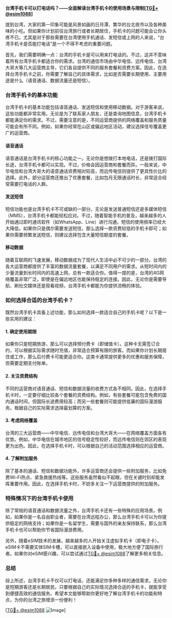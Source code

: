 **台湾手机卡可以打电话吗？——全面解读台湾手机卡的使用场景与限制[[TG💪+ @esim1088](https://t.me/s/esim1088)]**

提到台湾，大家的第一印象可能是风景如画的日月潭、繁华的台北夜市以及各种美味的小吃。但如果你计划前往台湾旅行或者长期居住，手机卡的问题可能会让你头疼不已。尤其是对于那些需要在台湾使用手机通话、发短信或上网的人来说，“台湾手机卡是否能打电话”是一个不得不考虑的重要问题。

首先，我们需要明确一点：台湾的手机卡是可以用来打电话的。不过，这并不意味着所有台湾手机卡都适合你的需求。台湾的通信市场由中华电信、远传电信、台湾大哥大等几大运营商主导，它们各自提供不同的服务套餐和资费方案。因此，在选择台湾手机卡之前，你需要了解自己的具体需求，比如是否需要长期使用、主要用途是什么（语音通话、数据流量还是短信）。

### 台湾手机卡的基本功能

台湾手机卡的基本功能包括语音通话、发送短信和使用移动数据。对于游客来说，这些功能都非常实用。无论是为了联系家人朋友，还是查询地图信息，台湾手机卡都能满足你的需求。不过，需要注意的是，不同运营商提供的网络覆盖和服务质量可能会有所不同。例如，如果你经常在山区或偏远地区活动，建议选择信号覆盖更广的运营商。

#### 语音通话
语音通话是台湾手机卡的核心功能之一。无论你是想拨打本地电话，还是拨打国际长途，台湾手机卡都可以实现。不过，价格会因运营商和套餐而异。一般来说，中华电信和台湾大哥大的语音通话资费相对较高，而远传电信则提供了更具性价比的选择。此外，部分运营商还推出了优惠套餐，比如包月无限通话时长，非常适合经常需要打电话的人群。

#### 发送短信
短信功能也是台湾手机卡不可或缺的一部分。无论是发送普通短信还是多媒体短信（MMS），台湾手机卡都能轻松应对。不过，随着智能手机的普及，越来越多的人开始通过即时通讯软件（如WhatsApp、Line）进行沟通，短信的使用频率已经大大降低。如果你只是偶尔需要发送短信，那么选择一款资费较低的手机卡即可；如果你需要频繁发送短信，则建议选择包含大量短信额度的套餐。

#### 移动数据
随着互联网的飞速发展，移动数据成为了现代人生活中必不可少的一部分。台湾的各大运营商都提供了丰富的数据流量套餐，以满足不同用户的需求。从短时间内的少量流量到长时间内的高速上网，总有一款适合你。值得一提的是，台湾的4G网络覆盖非常广泛，即使是在偏远地区也能保持稳定的连接。因此，无论你是需要导航、刷社交媒体还是观看视频，台湾手机卡都能为你提供流畅的体验。

### 如何选择合适的台湾手机卡？

既然台湾手机卡具备上述功能，那么如何选择一款适合自己的手机卡呢？以下是一些实用的建议：

#### 1. 确定使用期限
如果你只是短期旅游，那么可以选择预付费卡（即储值卡）。这种卡无需签订合约，可以根据实际需求随时充值，非常适合预算有限的旅客。而如果你计划长期居住或工作，那么后付费卡可能更适合你。这类卡通常提供更多的优惠和服务保障，但需要定期支付账单。

#### 2. 关注资费结构
不同的运营商对语音通话、短信和数据流量的收费方式各不相同。因此，在选择手机卡时，一定要仔细比较各个套餐的资费结构。例如，有些套餐可能包含免费的国内通话时间，但国际长途费用较高；而另一些套餐则可能提供低廉的国际漫游服务。根据自己的实际需求选择最划算的方案。

#### 3. 考虑网络覆盖
台湾的三大运营商——中华电信、远传电信和台湾大哥大——在网络覆盖方面各有优势。例如，中华电信在城市地区的信号稳定性较好，而远传电信则在郊区的表现更为出色。因此，在选择手机卡时，可以根据自己的活动范围选择相应的运营商。

#### 4. 了解附加服务
除了基本的通话、短信和数据功能外，许多运营商还会提供一些附加服务，比如免费Wi-Fi热点、紧急救援热线等。这些服务虽然看似不起眼，但在关键时刻却能发挥重要作用。因此，在选择手机卡时，不妨多关注一下运营商提供的附加服务。

### 特殊情况下的台湾手机卡使用

除了常规的语音通话和数据流量之外，台湾手机卡还有一些特殊的应用场景。例如，如果你是一名自由职业者，需要在台湾远程办公，那么台湾手机卡可以为你提供稳定的网络支持；如果你是一名留学生，需要与国外的亲友保持联系，那么台湾手机卡也可以帮助你节省国际漫游费用。

另外，随着eSIM技术的发展，越来越多的人开始关注虚拟手机卡（即电子卡）。eSIM卡不需要实体SIM卡槽，可以直接嵌入设备中使用，极大地方便了国际旅行者。如果你对eSIM感兴趣，可以尝试通过[TG💪+ @esim1088](https://t.me/s/esim1088)了解更多相关信息。

### 总结

综上所述，台湾手机卡不仅可以打电话，还能满足你多种多样的通信需求。无论你是短期游客还是长期居民，只要根据自己的实际情况选择合适的手机卡，就能享受到便捷高效的通信服务。希望本文能够帮助你更好地了解台湾手机卡的功能和特点，为你的台湾之旅增添一份便利！

[[TG💪+ @esim1088](https://t.me/s/esim1088) ![Image](https://i.postimg.cc/4NQfJmqS/Snipaste-2025-05-13-00-14-12.png)]